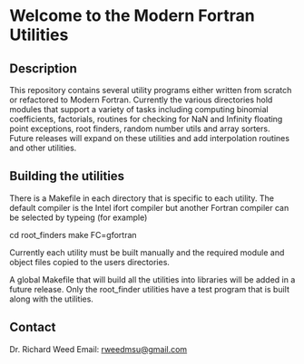 # Welcome to the Modern Fortran Utilities 

## Description

This repository contains several utility programs either written from scratch or refactored to Modern Fortran. Currently the various directories hold modules that support a variety of tasks including computing binomial coefficients, factorials, routines for checking for NaN and Infinity floating point exceptions, root finders, random number utils and array sorters. Future releases will expand on these utilities and add interpolation routines and other utilities.

## Building the utilities

There is a Makefile in each directory that is specific to each utility. The default compiler is the Intel ifort compiler but another Fortran compiler can be selected by typeing (for example)

  cd root_finders
  make FC=gfortran

Currently each utility must be built manually and the required module and object files copied to the users directories.

A global Makefile that will build all the utilities into libraries will be added in a future release. Only the root_finder utilities have a test program that is built along with the utilities. 


## Contact

   Dr. Richard Weed
   Email: rweedmsu@gmail.com


